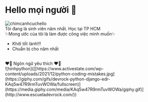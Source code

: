 # Hello mọi người 👋
![chimcanhcuchello](https://camo.githubusercontent.com/46f980ec8118081ae0adfd3a4de318963ea24ded2e5d5a292efe81d7d3242cef/68747470733a2f2f692e696d6775722e636f6d2f5363704f6f33492e676966)<br>
Tôi đang là sinh viên năm nhất. Học tại TP HCM<br>
✨Mong ước của tôi là làm được công việc mình muốn✨
- Khởi tốt lành!!!
- Chuẩn bị cho năm nhất
<br>
❤️‍🔥 Ngôn ngữ yêu thích ❤️‍🔥 <br>
![hinhpython]([[https://www.activestate.com/wp-content/uploads/2021/12/python-coding-mistakes.jpg](https://giphy.com/gifs/devrock-python-django-edr-KAq5w47R9rmTuvWOWa/fullscreen)](https://media.giphy.com/media/KAq5w47R9rmTuvWOWa/giphy.gif)](http://www.escueladevrock.com/))
<br>

<!--
**toanngo0x005A/toanngo0x005A** is a ✨ _special_ ✨ repository because its `README.md` (this file) appears on your GitHub profile.

Here are some ideas to get you started:

- 🔭 I’m currently working on Home
- 🌱 I’m currently learning KythuatCaoThang College
- 👯 I’m looking to collaborate on ...
- 🤔 I’m looking for help with ...
- 💬 Ask me about ...
- 📫 How to reach me: ...
- 😄 Pronouns: ...
- ⚡ Fun fact: ...

-->
